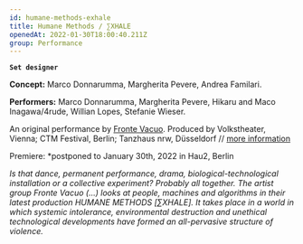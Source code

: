```yaml
---
id: humane-methods-exhale
title: Humane Methods / ∑XHALE
openedAt: 2022-01-30T18:00:40.211Z
group: Performance
---
```

**`Set designer`**

**Concept:** Marco Donnarumma, Margherita Pevere, Andrea Familari.

**Performers:** Marco Donnarumma, Margherita Pevere, Hikaru and Maco Inagawa/4rude, Willian Lopes, Stefanie Wieser.

An original performance by [Fronte Vacuo](http://frontevacuo.com). Produced by Volkstheater, Vienna; CTM Festival, Berlin; Tanzhaus nrw, Düsseldorf // [more information](https://www.volkstheater.at/stueck/humane-methods-∑xhale/)



Premiere: *postponed to January 30th, 2022 in Hau2, Berlin



_Is that dance, permanent performance, drama, biological-technological installation or a collective experiment? Probably all together. The artist group Fronte Vacuo (...) looks at people, machines and algorithms in their latest production HUMANE METHODS \[∑XHALE]. It takes place in a world in which systemic intolerance, environmental destruction and unethical technological developments have formed an all-pervasive structure of violence._
